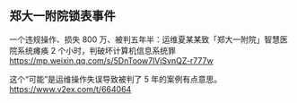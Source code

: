 
## 郑大一附院锁表事件

一个违规操作、损失 800 万、被判五年半：运维夏某某致「郑大一附院」智慧医院系统瘫痪 2 个小时，判破坏计算机信息系统罪 https://mp.weixin.qq.com/s/5DnToow7lVjSvnQZ-r777w

这个“可能”是运维操作失误导致被判了 5 年的案例有点意思。 https://www.v2ex.com/t/664064
